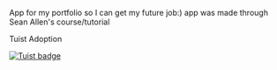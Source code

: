 App for my portfolio so I can get my future job:) app was made through Sean Allen's course/tutorial

Tuist Adoption

[![Tuist badge](https://img.shields.io/badge/Powered%20by-Tuist-blue)](https://tuist.io)
